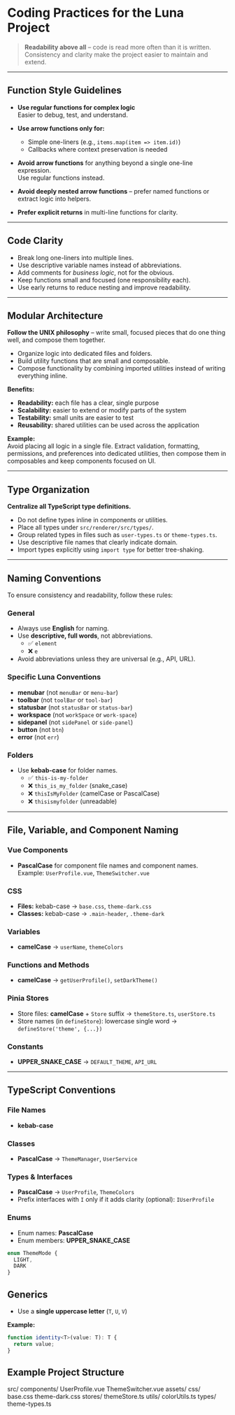 # Coding Practices for the Luna Project

> **Readability above all** – code is read more often than it is written.  
> Consistency and clarity make the project easier to maintain and extend.

---

## Function Style Guidelines

- **Use regular functions for complex logic**  
  Easier to debug, test, and understand.

- **Use arrow functions only for:**
  - Simple one-liners (e.g., `items.map(item => item.id)`)
  - Callbacks where context preservation is needed

- **Avoid arrow functions** for anything beyond a single one-line expression.  
  Use regular functions instead.

- **Avoid deeply nested arrow functions** – prefer named functions or extract logic into helpers.

- **Prefer explicit returns** in multi-line functions for clarity.

---

## Code Clarity

- Break long one-liners into multiple lines.
- Use descriptive variable names instead of abbreviations.
- Add comments for *business logic*, not for the obvious.
- Keep functions small and focused (one responsibility each).
- Use early returns to reduce nesting and improve readability.

---

## Modular Architecture

**Follow the UNIX philosophy** – write small, focused pieces that do one thing well, and compose them together.

- Organize logic into dedicated files and folders.
- Build utility functions that are small and composable.
- Compose functionality by combining imported utilities instead of writing everything inline.

**Benefits:**
- **Readability:** each file has a clear, single purpose  
- **Scalability:** easier to extend or modify parts of the system  
- **Testability:** small units are easier to test  
- **Reusability:** shared utilities can be used across the application

**Example:**  
Avoid placing all logic in a single file. Extract validation, formatting, permissions, and preferences into dedicated utilities, then compose them in composables and keep components focused on UI.

---

## Type Organization

**Centralize all TypeScript type definitions.**

- Do not define types inline in components or utilities.
- Place all types under `src/renderer/src/types/`.
- Group related types in files such as `user-types.ts` or `theme-types.ts`.
- Use descriptive file names that clearly indicate domain.
- Import types explicitly using `import type` for better tree-shaking.

---

## Naming Conventions

To ensure consistency and readability, follow these rules:

### General
- Always use **English** for naming.
- Use **descriptive, full words**, not abbreviations.  
  - ✅ `element`  
  - ❌ `e`  
- Avoid abbreviations unless they are universal (e.g., API, URL).

### Specific Luna Conventions
- **menubar** (not `menuBar` or `menu-bar`)
- **toolbar** (not `toolBar` or `tool-bar`)
- **statusbar** (not `statusBar` or `status-bar`)
- **workspace** (not `workSpace` or `work-space`)
- **sidepanel** (not `sidePanel` or `side-panel`)
- **button** (not `btn`)
- **error** (not `err`)

### Folders
- Use **kebab-case** for folder names.  
  - ✅ `this-is-my-folder`  
  - ❌ `this_is_my_folder` (snake_case)  
  - ❌ `thisIsMyFolder` (camelCase or PascalCase)  
  - ❌ `thisismyfolder` (unreadable)

---

## File, Variable, and Component Naming

### Vue Components
- **PascalCase** for component file names and component names.  
  Example: `UserProfile.vue`, `ThemeSwitcher.vue`

### CSS
- **Files:** kebab-case → `base.css`, `theme-dark.css`  
- **Classes:** kebab-case → `.main-header`, `.theme-dark`

### Variables
- **camelCase** → `userName`, `themeColors`

### Functions and Methods
- **camelCase** → `getUserProfile()`, `setDarkTheme()`

### Pinia Stores
- Store files: **camelCase** + `Store` suffix → `themeStore.ts`, `userStore.ts`  
- Store names (in `defineStore`): lowercase single word → `defineStore('theme', {...})`

### Constants
- **UPPER_SNAKE_CASE** → `DEFAULT_THEME`, `API_URL`

---

## TypeScript Conventions

### File Names
- **kebab-case**

### Classes
- **PascalCase** → `ThemeManager`, `UserService`

### Types & Interfaces
- **PascalCase** → `UserProfile`, `ThemeColors`  
- Prefix interfaces with `I` only if it adds clarity (optional): `IUserProfile`

### Enums
- Enum names: **PascalCase**  
- Enum members: **UPPER_SNAKE_CASE**  

```ts
enum ThemeMode {
  LIGHT,
  DARK
}
```

## Generics

- Use a **single uppercase letter** (`T`, `U`, `V`)

**Example:**
```ts
function identity<T>(value: T): T {
  return value;
}
```

## Example Project Structure

src/
components/
UserProfile.vue
ThemeSwitcher.vue
assets/
css/
base.css
theme-dark.css
stores/
themeStore.ts
utils/
colorUtils.ts
types/
theme-types.ts
